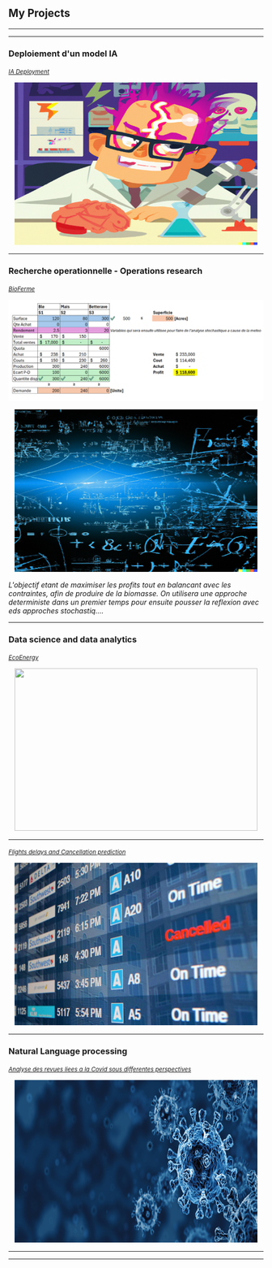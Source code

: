 ## My Projects

---
---
### Deploiement d'un model IA
[*<small>IA Deployment</small>*](/pages/deploiement_ia)

<div align="center">
    <!-- <a href="/pages/deploiement_ia"><i><small>IA Deployment</small></i></a> <br/> -->
    <img src="images/deployement.png?raw=true" width="480" height="320"/>
        
</div>

---

### Recherche operationnelle - Operations research
[*<small>BioFerme</small>*](/pages/BioFerme/BioFerme) 

![*<small>BioFerme</small>*](images/biofferme/Bioferme_deterministe.png) 
<div align="center">
        <img src="images/Optimisation1.png?raw=true" width="480" height="320"/>
        <br/>
</div>

_L'objectif etant de maximiser les profits tout en balancant avec les contraintes, afin de produire de la biomasse. On utilisera une approche deterministe dans un premier temps pour ensuite pousser la reflexion avec eds approches stochastiq...._ 

---

### Data science and data analytics 

[*<small>EcoEnergy</small>*](/pages/Ecoenergy/ecoenergy) 

<div align="center">
        <img src="images/deployementlamdada.jpg?raw=true" width="480" height="320"/>
        <br/>
</div>

---


[*<small>Flights delays and Cancellation prediction</small>*](/pages/deploiement_ia) 

<div align="center">
        <img src="images/airport-cancellation-board.jpg?raw=true" width="480" height="320"/>
        <br/>
</div>

---

### Natural Language processing

[*<small>Analyse des revues liees a la Covid sous differentes perspectives</small>*](/pages/deploiement_ia) 

<div align="center">
        <img src="images/covid1.jpg?raw=true" width="480" height="320"/>
        <br/>
</div>

---
<!--
### Category Name 2

- [Project 1 Title](http://example.com/)
- [Project 2 Title](http://example.com/)
- [Project 3 Title](http://example.com/)
- [Project 4 Title](http://example.com/)
- [Project 5 Title](http://example.com/)

---

---
### Tout savoir sur Git
[Project 1 Title](/pages/sample_page_copy)
<img src="images/dummy_thumbnail.jpg?raw=true"/>

-->


---
<!--<p style="font-size:11px">Page template forked from <a href="https://github.com/evanca/quick-portfolio">Here</a></p>-->
<!-- Remove above link if you don't want to attibute -->
